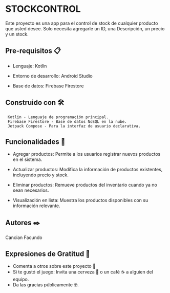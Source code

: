 # STOCKCONTROL

Este proyecto es una app para el control de stock de cualquier producto que usted desee. Solo necesita agregarle un ID, una Descripción, un precio y un stock.
## Pre-requisitos 📋

- Lenguaje: Kotlin

- Entorno de desarrollo: Android Studio

- Base de datos: Firebase Firestore
## Construido con 🛠️
     Kotlin - Lenguaje de programación principal.
     Firebase Firestore - Base de datos NoSQL en la nube.
     Jetpack Compose - Para la interfaz de usuario declarativa.
## Funcionalidades 📱
- Agregar productos: Permite a los usuarios registrar nuevos productos en el sistema.

- Actualizar productos: Modifica la información de productos existentes, incluyendo precio y stock.

- Eliminar productos: Remueve productos del inventario cuando ya no sean necesarios.

- Visualización en lista: Muestra los productos disponibles con su información relevante.
## Autores ✒️
 Cancian Facundo

## Expresiones de Gratitud 🎁

* Comenta a otros sobre este proyecto 📢
* Si te gustó el juego: Invita una cerveza 🍺 o un café ☕ a alguien del equipo.
* Da las gracias públicamente 🤓.
